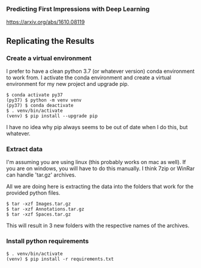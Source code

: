 ### Predicting First Impressions with Deep Learning
<https://arxiv.org/abs/1610.08119>

## Replicating the Results

### Create a virtual environment

I prefer to have a clean python 3.7 (or whatever version) conda environment to work from.
I activate the conda environment and create a virtual environment for my new project and upgrade pip.

```
$ conda activate py37
(py37) $ python -m venv venv
(py37) $ conda deactivate
$ . venv/bin/activate
(venv) $ pip install --upgrade pip
```

I have no idea why pip always seems to be out of date when I do this, but whatever.

### Extract data

I'm assuming you are using linux (this probably works on mac as well).
If you are on windows, you will have to do this manually.
I think 7zip or WinRar can handle 'tar.gz' archives.

All we are doing here is extracting the data into the folders that work for the provided python files.

```
$ tar -xzf Images.tar.gz
$ tar -xzf Annotations.tar.gz
$ tar -xzf Spaces.tar.gz
```

This will result in 3 new folders with the respective names of the archives.

### Install python requirements

```
$ . venv/bin/activate
(venv) $ pip install -r requirements.txt
```
